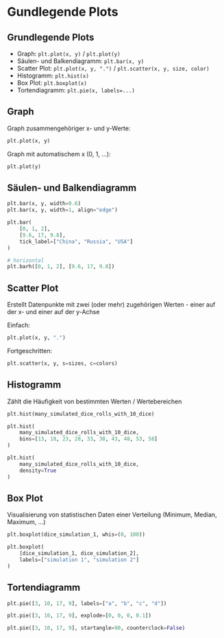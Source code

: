 # Gundlegende Plots

## Grundlegende Plots

- Graph: `plt.plot(x, y)` / `plt.plot(y)`
- Säulen- und Balkendiagramm: `plt.bar(x, y)`
- Scatter Plot: `plt.plot(x, y, ".")` / `plt.scatter(x, y, size, color)`
- Histogramm: `plt.hist(x)`
- Box Plot: `plt.boxplot(x)`
- Tortendiagramm: `plt.pie(x, labels=...)`

## Graph

Graph zusammengehöriger x- und y-Werte:

```py
plt.plot(x, y)
```

Graph mit automatischem x (0, 1, ...):

```py
plt.plot(y)
```

## Säulen- und Balkendiagramm

```py
plt.bar(x, y, width=0.6)
plt.bar(x, y, width=1, align="edge")

plt.bar(
    [0, 1, 2],
    [9.6, 17, 9.8],
    tick_label=["China", "Russia", "USA"]
)

# horizontal
plt.barh([0, 1, 2], [9.6, 17, 9.8])
```

## Scatter Plot

Erstellt Datenpunkte mit zwei (oder mehr) zugehörigen Werten - einer auf der x- und einer auf der y-Achse

Einfach:

```py
plt.plot(x, y, ".")
```

Fortgeschritten:

```py
plt.scatter(x, y, s=sizes, c=colors)
```

## Histogramm

Zählt die Häufigkeit von bestimmten Werten / Wertebereichen

```py
plt.hist(many_simulated_dice_rolls_with_10_dice)
```

```py
plt.hist(
    many_simulated_dice_rolls_with_10_dice,
    bins=[13, 18, 23, 28, 33, 38, 43, 48, 53, 58]
)
```

```py
plt.hist(
    many_simulated_dice_rolls_with_10_dice,
    density=True
)
```

## Box Plot

Visualisierung von statistischen Daten einer Verteilung (Minimum, Median, Maximum, ...)

```py
plt.boxplot(dice_simulation_1, whis=(0, 100))
```

```py
plt.boxplot(
    [dice_simulation_1, dice_simulation_2],
    labels=["simulation 1", "simulation 2"]
)
```

## Tortendiagramm

```py
plt.pie([3, 10, 17, 9], labels=["a", "b", "c", "d"])

plt.pie([3, 10, 17, 9], explode=[0, 0, 0, 0.1])

plt.pie([3, 10, 17, 9], startangle=90, counterclock=False)
```
